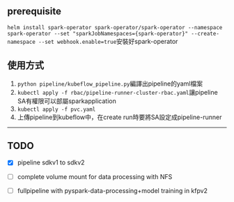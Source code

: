 ## prerequisite
`helm install spark-operator spark-operator/spark-operator --namespace spark-operator --set "sparkJobNamespaces={spark-operator}" --create-namespace --set webhook.enable=true`安裝好spark-operator
## 使用方式
1. `python pipeline/kubeflow_pipeline.py`編譯出pipeline的yaml檔案
2. `kubectl apply -f rbac/pipeline-runner-cluster-rbac.yaml`讓pipeline SA有權限可以部屬sparkapplication
3. `kubectl apply -f pvc.yaml`
4. 上傳pipeline到kubeflow中，在create run時要將SA設定成pipeline-runner

___

## TODO
- [x] pipeline sdkv1 to sdkv2
- [ ] complete volume mount for data processing with NFS
- [ ] fullpipeline with pyspark-data-processing+model training in kfpv2

